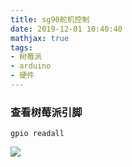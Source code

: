 ```yaml
---
title: sg90舵机控制
date: 2019-12-01 10:40:40
mathjax: true
tags: 
- 树莓派
- arduino
- 硬件
---
```


### 查看树莓派引脚

```shell
gpio readall
```

![](https://cdn.jsdelivr.net/gh/weiyouwozuiku/buerlog_img/BlogImage/sg90舵机控制_gpio.png)

